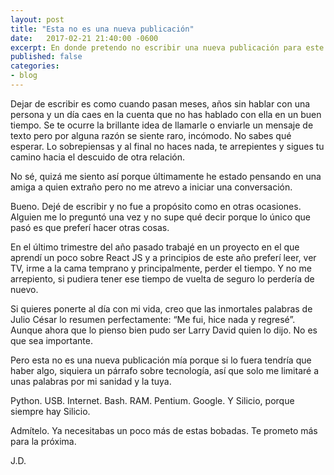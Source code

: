 ```yaml
---
layout: post
title: "Esta no es una nueva publicación"
date:   2017-02-21 21:40:00 -0600
excerpt: En donde pretendo no escribir una nueva publicación para este blog.
published: false
categories:
- blog
---
```

Dejar de escribir es como cuando pasan meses, años sin hablar con una persona y un día caes en la cuenta que no has hablado con ella en un buen tiempo. Se te ocurre la brillante idea de llamarle o enviarle un mensaje de texto pero por alguna razón se siente raro, incómodo. No sabes qué esperar. Lo sobrepiensas y al final no haces nada, te arrepientes y sigues tu camino hacia el descuido de otra relación.

No sé, quizá me siento así porque últimamente he estado pensando en una amiga a quien extraño pero no me atrevo a iniciar una conversación. 

Bueno. Dejé de escribir y no fue a propósito como en otras ocasiones. Alguien me lo preguntó una vez y no supe qué decir porque lo único que pasó es que preferí hacer otras cosas.

En el último trimestre del año pasado trabajé en un proyecto en el que aprendí un poco sobre React JS y a principios de este año preferí leer, ver TV, irme a la cama temprano y principalmente, perder el tiempo. Y no me arrepiento, si pudiera tener ese tiempo de vuelta de seguro lo perdería de nuevo.

Si quieres ponerte al día con mi vida, creo que las inmortales palabras de Julio César lo resumen perfectamente: “Me fui, hice nada y regresé”. Aunque ahora que lo pienso bien pudo ser Larry David quien lo dijo. No es que sea importante.

Pero esta no es una nueva publicación mía porque si lo fuera tendría que haber algo, siquiera un párrafo sobre tecnología, así que solo me limitaré a unas palabras por mi sanidad y la tuya.

Python. USB. Internet. Bash. RAM. Pentium. Google. Y Silicio, porque siempre hay Silicio.

Admítelo. Ya necesitabas un poco más de estas bobadas. Te prometo más para la próxima.

J.D.







